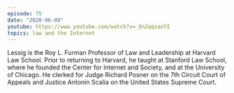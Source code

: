 ```yaml
---
episode: 75
date: "2020-06-09"
youtube: https://www.youtube.com/watch?v=_On2qqsaoYI
topics: law and the Internet
---
```


Lessig is the Roy L. Furman Professor of Law and Leadership at Harvard Law
School. Prior to returning to Harvard, he taught at Stanford Law School, where
he founded the Center for Internet and Society, and at the University of
Chicago. He clerked for Judge Richard Posner on the 7th Circuit Court of
Appeals and Justice Antonin Scalia on the United States Supreme Court.
